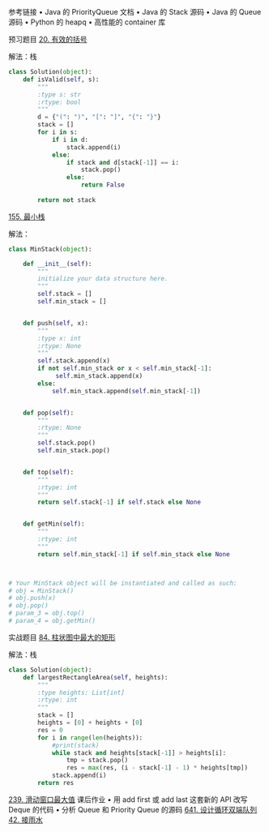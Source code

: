 参考链接
•	Java 的 PriorityQueue 文档
•	Java 的 Stack 源码
•	Java 的 Queue 源码
•	Python 的 heapq
•	高性能的 container 库

预习题目
[20. 有效的括号](https://leetcode-cn.com/problems/valid-parentheses/)

解法：栈
```python
class Solution(object):
    def isValid(self, s):
        """
        :type s: str
        :rtype: bool
        """
        d = {"(": ")", "[": "]", "{": "}"}
        stack = []
        for i in s:
            if i in d:
                stack.append(i)
            else:
                if stack and d[stack[-1]] == i:
                    stack.pop()
                else:
                    return False
         
        return not stack
```
[155. 最小栈](https://leetcode-cn.com/problems/min-stack/)

解法：
```python
class MinStack(object):

    def __init__(self):
        """
        initialize your data structure here.
        """
        self.stack = []
        self.min_stack = []


    def push(self, x):
        """
        :type x: int
        :rtype: None
        """
        self.stack.append(x)
        if not self.min_stack or x < self.min_stack[-1]:
             self.min_stack.append(x)
        else:
            self.min_stack.append(self.min_stack[-1])


    def pop(self):
        """
        :rtype: None
        """
        self.stack.pop()
        self.min_stack.pop()


    def top(self):
        """
        :rtype: int
        """
        return self.stack[-1] if self.stack else None


    def getMin(self):
        """
        :rtype: int
        """
        return self.min_stack[-1] if self.min_stack else None



# Your MinStack object will be instantiated and called as such:
# obj = MinStack()
# obj.push(x)
# obj.pop()
# param_3 = obj.top()
# param_4 = obj.getMin()
```

实战题目
[84. 柱状图中最大的矩形](https://leetcode-cn.com/problems/largest-rectangle-in-histogram)

解法：栈
```python
class Solution(object):
    def largestRectangleArea(self, heights):
        """
        :type heights: List[int]
        :rtype: int
        """
        stack = []
        heights = [0] + heights + [0]
        res = 0
        for i in range(len(heights)):
            #print(stack)
            while stack and heights[stack[-1]] > heights[i]:
                tmp = stack.pop()
                res = max(res, (i - stack[-1] - 1) * heights[tmp])
            stack.append(i)
        return res
```

[239. 滑动窗口最大值](https://leetcode-cn.com/problems/sliding-window-maximum)
课后作业
•	用 add first 或 add last 这套新的 API 改写 Deque 的代码
•	分析 Queue 和 Priority Queue 的源码
[641. 设计循环双端队列](https://leetcode-cn.com/problems/design-circular-deque)
[42. 接雨水](https://leetcode-cn.com/problems/trapping-rain-water/)
